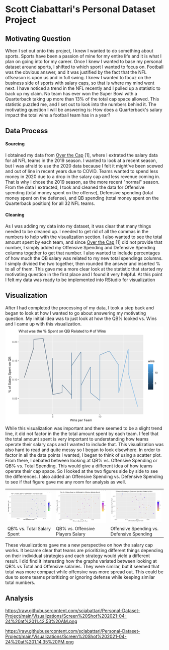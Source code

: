 # Scott Ciabattari's Personal Dataset Project

## Motivating Question
When I set out onto this project, I knew I wanted to do something about sports.  Sports have been a passion of mine for my entire life and it is what I plan on going into for my career. Once I knew I wanted to base my personal dataset around sports, I shifted to which sport I wanted to focus on.  Football was the obvious answer, and it was justified by the fact that the NFL offseason is upon us and in full swing.  I knew I wanted to focuz on the business side of sports with salary caps, so that is where my mind went next.  I have noticed a trend in the NFL recently and I pulled up a statistic to back up my claim. No team has ever won the Super Bowl with a Quarterback taking up more than 13% of the total cap space allowed. This statistic puzzled me, and I set out to look into the numbers behind it.  The motivating question I will be answering is: How does a Quarterback's salary impact the total wins a football team has in a year?

## Data Process
#### Sourcing
I obtained my data from <a href="https://overthecap.com/"> Over the Cap</a> [1], where I extrated the salary data for all NFL teams in the 2019 season.  I wanted to look at a recent season, but I was afraid to use the 2020 data because I felt it might've been scewed and out of line in recent years due to COVID.  Teams wanted to spend less money in 2020 due to a drop in the salary cap and less revenue coming in.  That is why I chose the 2019 season, as the more recent "normal" season.  From the data I extracted, I took and cleaned the data for Offensive spending (total money spent on the offense), Defensive spending (total money spent on the defense), and QB spending (total money spent on the Quarterback position) for all 32 NFL teams.  

#### Cleaning 
As I was adding my data into my dataset, it was clear that many things needed to be cleaned up.  I needed to get rid of all the commas in the numbers to help with the visualization section.  I also wanted to see the total amount spent by each team, and since <a href="https://overthecap.com/"> Over the Cap</a> [1] did not provide that number, I simply added my Offensive Spending and Defensive Spending columns together to get that number.  I also wanted to include percentages of how much the QB salary was related to my new total spendings columns.  I simply divided the two together, then rounded the answer and inserted % to all of them.  This gave me a more clear look at the statistic that started my motivating question in the first place and I found it very helpful. At this point I felt my data was ready to be implemented into RStudio for visualization

## Visualization
After I had completed the processing of my data, I took a step back and began to look at how I wanted to go about answering my motivating question.  My initial idea was to just look at how the QB% looked vs. Wins and I came up with this visualization. 
![QB% VS. Wins](https://raw.githubusercontent.com/sciabattari/Personal-Dataset-Project/main/Visualizations/Screen%20Shot%202021-04-24%20at%2011.42.06%20AM.png)
While this visualization was important and there seemed to be a slight trend line, it did not factor in the the total amount spent by each team.  I feel that the total amount spent is very important to understanding how teams operate their salary caps and I wanted to include that.  This visualization was also hard to read and quite messy so I began to look elsewhere.  In order to factor in all the data points I wanted, I began to think of using a scatter plot.  From there, I debated between looking at QB% vs. Offensive Spending or QB% vs. Total Spending.  This would give a different idea of how teams operate their cap space.  So I looked at the two figures side by side to see the differences. I also added an Offensive Spending vs. Defensive Spending to see if that figure gave me any room for analysis as well.
<table>
  <tr><td><img src="https://raw.githubusercontent.com/sciabattari/Personal-Dataset-Project/main/Visualizations/Screen%20Shot%202021-04-24%20at%2012.32.22%20PM.png"></td><td><img src="https://raw.githubusercontent.com/sciabattari/Personal-Dataset-Project/main/Visualizations/Screen%20Shot%202021-04-24%20at%2012.32.30%20PM.png"></td><td><img src="https://raw.githubusercontent.com/sciabattari/Personal-Dataset-Project/main/Visualizations/Screen%20Shot%202021-04-24%20at%2012.54.30%20PM.png"></td></tr>
   <tr><td>QB% vs. Total Salary Spent</td><td>QB% vs. Offensive Players Salary </td><td>Offensive Spending vs. Defensive Spending</td></tr>
  </table>
These visualizations gave me a new perspective on how the salary cap works. It became clear that teams are prioritizing different things depending on their individual strategies and each strategy would yield a different result. I did find it interesting how the graphs variated between looking at QB% vs Total and Offensive salaries.  They were similar, but it seemed that total was more compact while offensive was more spread out.  This could be due to some teams prioritizing or ignoring defense while keeping similar total numbers. 

## Analysis
https://raw.githubusercontent.com/sciabattari/Personal-Dataset-Project/main/Visualizations/Screen%20Shot%202021-04-24%20at%2011.42.53%20AM.png

https://raw.githubusercontent.com/sciabattari/Personal-Dataset-Project/main/Visualizations/Screen%20Shot%202021-04-24%20at%201.14.35%20PM.png


